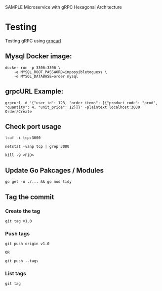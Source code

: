 SAMPLE Microservice with gRPC
Hexagonal Architecture



# Testing

Testing gRPC using [grpcurl](https://github.com/fullstorydev/grpcurl)



## Mysql Docker image:

    docker run -p 3306:3306 \
        -e MYSQL_ROOT_PASSWORD=impossibletoguess \
        -e MYSQL_DATABASE=order mysql

## grpcURL Example:

    grpcurl -d '{"user_id": 123, "order_items": [{"product_code": "prod", "quantity": 4, "unit_price": 12}]}' -plaintext localhost:3000 Order/Create

## Check port usage
    
    lsof -i tcp:3000
    
    netstat -vanp tcp | grep 3000
    
    kill -9 <PID>
    

## Update Go Pakcages / Modules

    go get -u ./... && go mod tidy


## Tag the commit


### Create the tag

    git tag v1.0

### Push tags

    git push origin v1.0

    OR 

    git push --tags

### List tags

    git tag

